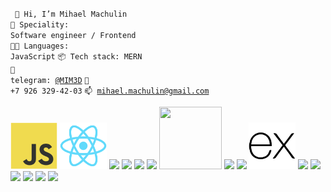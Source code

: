 <code> 👋 Hi, I’m Mihael Machulin </code><br>
<code>👷 Speciality: Software engineer / Frontend</code><br>
<code>🧑‍💻 Languages: JavaScript</code>
<code>📦 Tech stack: MERN</code><br>
<code>💬 telegram: [@MIM3D](https://telegram.me/MIM3D)</code>
<code>📲 +7 926 329-42-03</code>
<code>📫 [mihael.machulin@gmail.com](mailto:mihael.machulin@gmail.com)</code>


<!--
- 💞️ I’m looking to collaborate on my pet-projects Vehi (Personal service book for drivers) & CReaM (Simple CRM for personal use)
<code>💡 [Skills](skills.md)</code>
<code>🧻 [Projects](PROJECTS.md)</code>
<code>📢 [Public talks: 0](TALKS.md)</code>
<code>👀 [Open-source contribution](CONTRIBUTION.md)</code><br>
-->

<div>
  <img src="https://raw.githubusercontent.com/devicons/devicon/1119b9f84c0290e0f0b38982099a2bd027a48bf1/icons/javascript/javascript-original.svg" width="75px">
  <img src="https://raw.githubusercontent.com/devicons/devicon/1119b9f84c0290e0f0b38982099a2bd027a48bf1/icons/react/react-original.svg" width="75px">
  <img src="https://cdn.worldvectorlogo.com/logos/redux.svg" width="30px">
  <img src="https://brandeps.com/logo-download/R/React-Router-logo-vector-01.svg" width="75px">
  <img src="https://cdn.worldvectorlogo.com/logos/vitejs.svg" width="75px">
  <img src="https://cdn.worldvectorlogo.com/logos/html-1.svg" width="75px">
  <img src="https://c.tenor.com/D61XbAM9d9MAAAAd/doom-doomguy.gif" width="100px" height="100px">
  <img src="https://cdn.worldvectorlogo.com/logos/css-3.svg" width="75px">
  <img src="https://cdn.worldvectorlogo.com/logos/nodejs-icon.svg" width="75px">
  <img src="https://raw.githubusercontent.com/devicons/devicon/1119b9f84c0290e0f0b38982099a2bd027a48bf1/icons/express/express-original.svg" width="75px">
  <img src="https://cdn.worldvectorlogo.com/logos/git-icon.svg" width="75px">
  <img src="https://cdn.worldvectorlogo.com/logos/github-icon.svg" width="75px">
  <img src="https://cdn.worldvectorlogo.com/logos/yarn.svg" width="75px">
  <img src="https://cdn.worldvectorlogo.com/logos/npm-square-red-1.svg" width="75px">
  <img src="https://cdn.worldvectorlogo.com/logos/webstorm-icon.svg" width="75px">
  <img src="https://avatars.githubusercontent.com/u/65011256?s=200&v=4" width="75px">
</div>
